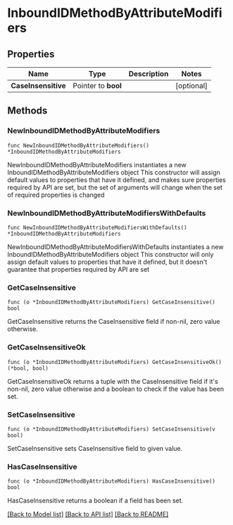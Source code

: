 # InboundIDMethodByAttributeModifiers

## Properties

Name | Type | Description | Notes
------------ | ------------- | ------------- | -------------
**CaseInsensitive** | Pointer to **bool** |  | [optional] 

## Methods

### NewInboundIDMethodByAttributeModifiers

`func NewInboundIDMethodByAttributeModifiers() *InboundIDMethodByAttributeModifiers`

NewInboundIDMethodByAttributeModifiers instantiates a new InboundIDMethodByAttributeModifiers object
This constructor will assign default values to properties that have it defined,
and makes sure properties required by API are set, but the set of arguments
will change when the set of required properties is changed

### NewInboundIDMethodByAttributeModifiersWithDefaults

`func NewInboundIDMethodByAttributeModifiersWithDefaults() *InboundIDMethodByAttributeModifiers`

NewInboundIDMethodByAttributeModifiersWithDefaults instantiates a new InboundIDMethodByAttributeModifiers object
This constructor will only assign default values to properties that have it defined,
but it doesn't guarantee that properties required by API are set

### GetCaseInsensitive

`func (o *InboundIDMethodByAttributeModifiers) GetCaseInsensitive() bool`

GetCaseInsensitive returns the CaseInsensitive field if non-nil, zero value otherwise.

### GetCaseInsensitiveOk

`func (o *InboundIDMethodByAttributeModifiers) GetCaseInsensitiveOk() (*bool, bool)`

GetCaseInsensitiveOk returns a tuple with the CaseInsensitive field if it's non-nil, zero value otherwise
and a boolean to check if the value has been set.

### SetCaseInsensitive

`func (o *InboundIDMethodByAttributeModifiers) SetCaseInsensitive(v bool)`

SetCaseInsensitive sets CaseInsensitive field to given value.

### HasCaseInsensitive

`func (o *InboundIDMethodByAttributeModifiers) HasCaseInsensitive() bool`

HasCaseInsensitive returns a boolean if a field has been set.


[[Back to Model list]](../README.md#documentation-for-models) [[Back to API list]](../README.md#documentation-for-api-endpoints) [[Back to README]](../README.md)


